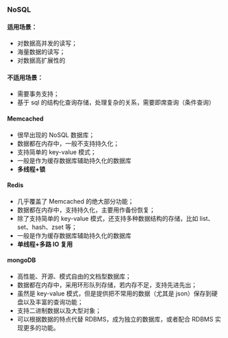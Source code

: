 ### NoSQL

#### 适用场景：

- 对数据高并发的读写；
- 海量数据的读写；
- 对数据高扩展性的



#### 不适用场景：

- 需要事务支持；
- 基于 sql 的结构化查询存储，处理复杂的关系，需要即席查询（条件查询）



#### Memcached

- 很早出现的 NoSQL 数据库；
- 数据都在内存中，一般不支持持久化；
- 支持简单的 key-value 模式；
- 一般是作为缓存数据库辅助持久化的数据库
- **多线程+锁**



#### Redis

- 几乎覆盖了 Memcached 的绝大部分功能；
- 数据都在内存中，支持持久化，主要用作备份恢复；
- 除了支持简单的 key-value 模式，还支持多种数据结构的存储，比如 list、set、hash、zset 等；
- 一般是作为缓存数据库辅助持久化的数据库
- **单线程+多路 IO 复用**

#### mongoDB

- 高性能、开源、模式自由的文档型数据库；
- 数据都在内存中，采用环形队列存储，若内存不足，支持先进先出；
- 虽然是 key-value 模式，但是提供把不常用的数据（尤其是 json）保存到硬盘以及丰富的查询功能；
- 支持二进制数据以及大型对象；
- 可以根据数据的特点代替 RDBMS，成为独立的数据库，或者配合 RDBMS 实现更多的功能。

